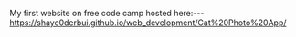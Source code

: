 My first website on free code camp
hosted here:---
https://shayc0derbui.github.io/web_development/Cat%20Photo%20App/
